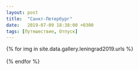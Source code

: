 ```yaml
---
layout: post
title:  "Санкт-Петербург"
date:   2019-07-09 18:38:00 +0300
tags: [Путешествие, Отпуск]
---
```

<style type="text/css">
.wrapper {
  max-width: 890px !important;
}
</style>
<main class="gallery">
	<div class="grid-sizer"></div>
	{% for img in site.data.gallery.leningrad2019.urls %}
	<div class="grid-item">
		<a href="{{img}}" data-fslightbox><img src="/assets/img/transparent.gif" data-original="{{img}}" alt="{{site.data.gallery.leningrad2019.alt}}"></a>
	</div>
	{% endfor %}
</main>
<script src="https://ajax.googleapis.com/ajax/libs/jquery/3.6.0/jquery.min.js"></script>
<script src="/assets/js/jquery.lazyload.js"></script>
<script src="/assets/js/masonry.pkgd.js"></script>
<script src="/assets/js/fslightbox.js"></script>

<script>
	var images = $('img');
	var grid = $('main.gallery');

	grid.masonry({
		itemSelector: '.grid-item',
		columnWindth: '.grid-sizer',
		gutter: 5,
		percentPosition: true
	});

	images.lazyload({
		effect: "fadeIn",
		effectTime: 1000,
		threshold: 0,
		delay: 5000,
		load: function () {
			grid.masonry('layout');
		}
	});
</script>
